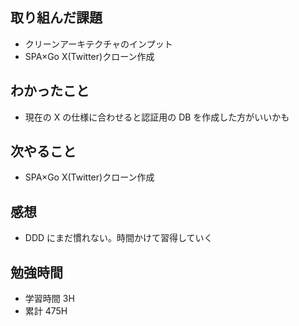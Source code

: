 ## 取り組んだ課題

- クリーンアーキテクチャのインプット
- SPA×Go X(Twitter)クローン作成

## わかったこと

- 現在の X の仕様に合わせると認証用の DB を作成した方がいいかも

## 次やること

- SPA×Go X(Twitter)クローン作成

## 感想

- DDD にまだ慣れない。時間かけて習得していく

## 勉強時間

- 学習時間 3H
- 累計 475H
